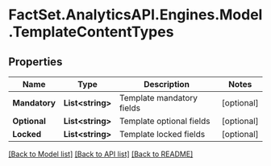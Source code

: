 # FactSet.AnalyticsAPI.Engines.Model.TemplateContentTypes

## Properties

Name | Type | Description | Notes
------------ | ------------- | ------------- | -------------
**Mandatory** | **List&lt;string&gt;** | Template mandatory fields | [optional] 
**Optional** | **List&lt;string&gt;** | Template optional fields | [optional] 
**Locked** | **List&lt;string&gt;** | Template locked fields | [optional] 

[[Back to Model list]](../README.md#documentation-for-models) [[Back to API list]](../README.md#documentation-for-api-endpoints) [[Back to README]](../README.md)

